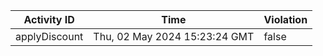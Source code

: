 | Activity ID | Time | Violation |
| --- | --- | --- |
| applyDiscount | Thu, 02 May 2024 15:23:24 GMT | false |